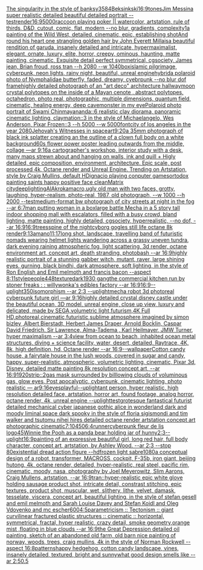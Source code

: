 [The singularity in the style of banksy](https://www.ebank.nz/aiartgenerator?category=The%20singularity%20in%20the%20style%20of%20banksy)[3584](https://www.ebank.nz/aiartgenerator?category=3584)[Beksinkski](https://www.ebank.nz/aiartgenerator?category=Beksinkski)[16:9](https://www.ebank.nz/aiartgenerator?category=16%3A9)[tones](https://www.ebank.nz/aiartgenerator?category=tones)[Jim Messina super realistic detailed beautiful detailed portrait --test](https://www.ebank.nz/aiartgenerator?category=Jim%20Messina%20super%20realistic%20detailed%20beautiful%20detailed%20portrait%20--test)[render](https://www.ebank.nz/aiartgenerator?category=render)[16:9](https://www.ebank.nz/aiartgenerator?category=16%3A9)[5000](https://www.ebank.nz/aiartgenerator?category=5000)[raccoon playing poker || watercolor, artstation, rule of thirds, D&D, cutout, comic, flat, modern --no blur, gradients, complexity](https://www.ebank.nz/aiartgenerator?category=raccoon%20playing%20poker%20%7C%7C%20watercolor%2C%20artstation%2C%20rule%20of%20thirds%2C%20D%26D%2C%20cutout%2C%20comic%2C%20flat%2C%20modern%20--no%20blur%2C%20gradients%2C%20complexity)[1](https://www.ebank.nz/aiartgenerator?category=1)[a painting of the Wild West, detailed, cinematic, epic, establishing shot](https://www.ebank.nz/aiartgenerator?category=a%20painting%20of%20the%20Wild%20West%2C%20detailed%2C%20cinematic%2C%20epic%2C%20establishing%20shot)[And round his heart one strangling golden hair by John Everett Millais](https://www.ebank.nz/aiartgenerator?category=And%20round%20his%20heart%20one%20strangling%20golden%20hair%20by%20John%20Everett%20Millais)[a beautiful rendition of garuda, insanely detailed and intricate,  hypermaximalist, elegant, ornate, luxury, elite, horror, creepy, ominous, haunting, matte painting, cinematic, Exquisite detail perfect symmetrical, cgsociety, James jean, Brian froud, ross tran --h 2080 --w 1040](https://www.ebank.nz/aiartgenerator?category=a%20beautiful%20rendition%20of%20garuda%2C%20insanely%20detailed%20and%20intricate%2C%20%20hypermaximalist%2C%20elegant%2C%20ornate%2C%20luxury%2C%20elite%2C%20horror%2C%20creepy%2C%20ominous%2C%20haunting%2C%20matte%20painting%2C%20cinematic%2C%20Exquisite%20detail%20perfect%20symmetrical%2C%20cgsociety%2C%20James%20jean%2C%20Brian%20froud%2C%20ross%20tran%20--h%202080%20--w%201040)[box](https://www.ebank.nz/aiartgenerator?category=box)[islamic pilgrimage, cyberpunk, neon lights, rainy night, beautiful, unreal engine](https://www.ebank.nz/aiartgenerator?category=islamic%20pilgrimage%2C%20cyberpunk%2C%20neon%20lights%2C%20rainy%20night%2C%20beautiful%2C%20unreal%20engine)[hybrid](https://www.ebank.nz/aiartgenerator?category=hybrid)[a polaroid photo of Nymphalidae butterfly, faded, dreamy, cyebrpunk --no blur dof frame](https://www.ebank.nz/aiartgenerator?category=a%20polaroid%20photo%20of%20Nymphalidae%20butterfly%2C%20faded%2C%20dreamy%2C%20cyebrpunk%20--no%20blur%20dof%20frame)[highly detailed photograph of an "art deco" architecture hallway](https://www.ebank.nz/aiartgenerator?category=highly%20detailed%20photograph%20of%20an%20%22art%20deco%22%20architecture%20hallway)[moon crystal polytopes on the inside of a Mayan cenote , abstract polytopes, octahedron, photo real, photographic, multiple dimensions, quantum field, cinematic, healing energy, deep cave](https://www.ebank.nz/aiartgenerator?category=moon%20crystal%20polytopes%20on%20the%20inside%20of%20a%20Mayan%20cenote%20%2C%20abstract%20polytopes%2C%20octahedron%2C%20photo%20real%2C%20photographic%2C%20multiple%20dimensions%2C%20quantum%20field%2C%20cinematic%2C%20healing%20energy%2C%20deep%20cave)[monster in my eye](https://www.ebank.nz/aiartgenerator?category=monster%20in%20my%20eye)[Polaroid photo portrait of Swami Chinmayananda::6 realistic clay diorama, panoramic cinematic lighting, claymation::3 in the style of Michaelangelo, Wes Anderson, Pixar Frozen::3 --h 5000 --w 5000](https://www.ebank.nz/aiartgenerator?category=Polaroid%20photo%20portrait%20of%20Swami%20Chinmayananda%3A%3A6%20realistic%20clay%20diorama%2C%20panoramic%20cinematic%20lighting%2C%20claymation%3A%3A3%20in%20the%20style%20of%20Michaelangelo%2C%20Wes%20Anderson%2C%20Pixar%20Frozen%3A%3A3%20--h%205000%20--w%205000)[font](https://www.ebank.nz/aiartgenerator?category=font)[city of los angeles in the year 2080](https://www.ebank.nz/aiartgenerator?category=city%20of%20los%20angeles%20in%20the%20year%202080)[Jehovah's Witnesses in space](https://www.ebank.nz/aiartgenerator?category=Jehovah%27s%20Witnesses%20in%20space)[art](https://www.ebank.nz/aiartgenerator?category=art)[9:20](https://www.ebank.nz/aiartgenerator?category=9%3A20)[a 35mm photograph of black ink splatter creating an the outline of a clown full body on a white background](https://www.ebank.nz/aiartgenerator?category=a%2035mm%20photograph%20of%20black%20ink%20splatter%20creating%20an%20the%20outline%20of%20a%20clown%20full%20body%20on%20a%20white%20background)[60s flower power poster leading outwards from the middle, collage —ar 9:16](https://www.ebank.nz/aiartgenerator?category=60s%20flower%20power%20poster%20leading%20outwards%20from%20the%20middle%2C%20collage%20%E2%80%94ar%209%3A16)[a cartographer's workshop, interior study with a desk, many maps strewn about and hanging on walls, ink and quill + Higly detailed, epic composition, environment, architecture. Epic scale, post processed 4k, Octane render and Unreal Engine. Trending on Artstation, style by Craig Mullins, default HD](https://www.ebank.nz/aiartgenerator?category=a%20cartographer%27s%20workshop%2C%20interior%20study%20with%20a%20desk%2C%20many%20maps%20strewn%20about%20and%20hanging%20on%20walls%2C%20ink%20and%20quill%20%2B%20Higly%20detailed%2C%20epic%20composition%2C%20environment%2C%20architecture.%20Epic%20scale%2C%20post%20processed%204k%2C%20Octane%20render%20and%20Unreal%20Engine.%20Trending%20on%20Artstation%2C%20style%20by%20Craig%20Mullins%2C%20default%20HD)[ignacio playing conputer games](https://www.ebank.nz/aiartgenerator?category=ignacio%20playing%20conputer%20games)[ortodox painting saints happy positive face clean](https://www.ebank.nz/aiartgenerator?category=ortodox%20painting%20saints%20happy%20positive%20face%20clean)[Matrix city](https://www.ebank.nz/aiartgenerator?category=Matrix%20city)[deep](https://www.ebank.nz/aiartgenerator?category=deep)[lighting](https://www.ebank.nz/aiartgenerator?category=lighting)[AlAkroka](https://www.ebank.nz/aiartgenerator?category=AlAkroka)[macro,](https://www.ebank.nz/aiartgenerator?category=macro%2C)[ugly old man with two faces, grotty, laughing, hyper-realism, photo-real, 1987, old photograph, --w 1000 --h 2000 --test](https://www.ebank.nz/aiartgenerator?category=ugly%20old%20man%20with%20two%20faces%2C%20grotty%2C%20laughing%2C%20hyper-realism%2C%20photo-real%2C%201987%2C%20old%20photograph%2C%20--w%201000%20--h%202000%20--test)[medium-format bw photograph of city streets at night in the fog --ar 6:7](https://www.ebank.nz/aiartgenerator?category=medium-format%20bw%20photograph%20of%20city%20streets%20at%20night%20in%20the%20fog%20--ar%206%3A7)[man putting woman in a box](https://www.ebank.nz/aiartgenerator?category=man%20putting%20woman%20in%20a%20box)[large battle Mecha in a 5 story tall indoor shopping mall with escalators, filled with a busy crowd, bland lighting, matte painting, highly detailed, cgsociety, hyperrealistic, --no dof, --ar 16:9](https://www.ebank.nz/aiartgenerator?category=large%20battle%20Mecha%20in%20a%205%20story%20tall%20indoor%20shopping%20mall%20with%20escalators%2C%20filled%20with%20a%20busy%20crowd%2C%20bland%20lighting%2C%20matte%20painting%2C%20highly%20detailed%2C%20cgsociety%2C%20hyperrealistic%2C%20--no%20dof%2C%20--ar%2016%3A9)[16:9](https://www.ebank.nz/aiartgenerator?category=16%3A9)[trees](https://www.ebank.nz/aiartgenerator?category=trees)[spine of the night](https://www.ebank.nz/aiartgenerator?category=spine%20of%20the%20night)[cyborg gogles still life octane 8k render](https://www.ebank.nz/aiartgenerator?category=cyborg%20gogles%20still%20life%20octane%208k%20render)[9:13](https://www.ebank.nz/aiartgenerator?category=9%3A13)[amano](https://www.ebank.nz/aiartgenerator?category=amano)[11:17](https://www.ebank.nz/aiartgenerator?category=11%3A17)[long shot, landscape, travelling band of futuristic nomads wearing helmet lights wandering across a grassy uneven tundra, dark evening raining atmospheric fog, light scattering, 3d render, octane environment art, concept art, death stranding, photobash --ar 16:9](https://www.ebank.nz/aiartgenerator?category=long%20shot%2C%20landscape%2C%20travelling%20band%20of%20futuristic%20nomads%20wearing%20helmet%20lights%20wandering%20across%20a%20grassy%20uneven%20tundra%2C%20dark%20evening%20raining%20atmospheric%20fog%2C%20light%20scattering%2C%203d%20render%2C%20octane%20environment%20art%2C%20concept%20art%2C%20death%20stranding%2C%20photobash%20--ar%2016%3A9)[highly realistic portrait of a stunning gabber witch, mutant, raver, large shining eyes, gurning, black bindhi,   dark atmosphere, soft lighting, in the style of Ron English and Emil melmoth and francis bacon --aspect 8:11](https://www.ebank.nz/aiartgenerator?category=highly%20realistic%20portrait%20of%20a%20stunning%20gabber%20witch%2C%20mutant%2C%20raver%2C%20large%20shining%20eyes%2C%20gurning%2C%20black%20bindhi%2C%20%20%20dark%20atmosphere%2C%20soft%20lighting%2C%20in%20the%20style%20of%20Ron%20English%20and%20Emil%20melmoth%20and%20francis%20bacon%20--aspect%208%3A11)[style](https://www.ebank.nz/aiartgenerator?category=style)[people](https://www.ebank.nz/aiartgenerator?category=people)[448](https://www.ebank.nz/aiartgenerator?category=448)[texture](https://www.ebank.nz/aiartgenerator?category=texture)[dark](https://www.ebank.nz/aiartgenerator?category=dark)[1930 gang](https://www.ebank.nz/aiartgenerator?category=1930%20gang)[the commercial kitchen run by stoner freaks : : willywonka's edibles factory --ar 16:9](https://www.ebank.nz/aiartgenerator?category=the%20commercial%20kitchen%20run%20by%20stoner%20freaks%20%3A%20%3A%20willywonka%27s%20edibles%20factory%20--ar%2016%3A9)[16:9](https://www.ebank.nz/aiartgenerator?category=16%3A9)[--uplight](https://www.ebank.nz/aiartgenerator?category=--uplight)[350](https://www.ebank.nz/aiartgenerator?category=350)[isomorphism --ar 2:3 --uplight](https://www.ebank.nz/aiartgenerator?category=isomorphism%20--ar%202%3A3%20--uplight)[mecha robot 3d photoreal cyberpunk future girl —ar 9:16](https://www.ebank.nz/aiartgenerator?category=mecha%20robot%203d%20photoreal%20cyberpunk%20future%20girl%20%E2%80%94ar%209%3A16)[highly detailed crystal disney castle under the beautiful ocean, 3D model, unreal engine, close up view,  luxury and delicated, made by SEGA,volumetric light,futurism,4K Full HD,photoreal,cinematic,futuristic,sublime atmosphere,imagined by simon bizley ,Albert Bierstadt, Herbert James Draper, Arnold Bocklin, Caspar David Friedrich, Sir Lawrence, Alma-Tadema , Karl Heilmayer, JMW Turner, hyper maximalism --ar 3:4](https://www.ebank.nz/aiartgenerator?category=highly%20detailed%20crystal%20disney%20castle%20under%20the%20beautiful%20ocean%2C%203D%20model%2C%20unreal%20engine%2C%20close%20up%20view%2C%20%20luxury%20and%20delicated%2C%20made%20by%20SEGA%2Cvolumetric%20light%2Cfuturism%2C4K%20Full%20HD%2Cphotoreal%2Ccinematic%2Cfuturistic%2Csublime%20atmosphere%2Cimagined%20by%20simon%20bizley%20%2CAlbert%20Bierstadt%2C%20Herbert%20James%20Draper%2C%20Arnold%20Bocklin%2C%20Caspar%20David%20Friedrich%2C%20Sir%20Lawrence%2C%20Alma-Tadema%20%2C%20Karl%20Heilmayer%2C%20JMW%20Turner%2C%20hyper%20maximalism%20--ar%203%3A4)[view from ocean to beach, inhabited ocean metal structures, diving + science facility, water, desert, detailed, Raytrace, 4K, 8k, high definition, hd, Octane render --ar 16:9](https://www.ebank.nz/aiartgenerator?category=view%20from%20ocean%20to%20beach%2C%20inhabited%20ocean%20metal%20structures%2C%20diving%20%2B%20science%20facility%2C%20water%2C%20desert%2C%20detailed%2C%20Raytrace%2C%204K%2C%208k%2C%20high%20definition%2C%20hd%2C%20Octane%20render%20--ar%2016%3A9)[--wallpaper](https://www.ebank.nz/aiartgenerator?category=--wallpaper)[Cotton candy house, a fairytale house in the lush woods, covered in sugar and candy, happy, super-realistic, atmospheric, volumetric lighting, cinematic, Pixar 3d, Disney, detailed matte painting 8k resolution concept art, --ar 16:9](https://www.ebank.nz/aiartgenerator?category=Cotton%20candy%20house%2C%20a%20fairytale%20house%20in%20the%20lush%20woods%2C%20covered%20in%20sugar%20and%20candy%2C%20happy%2C%20super-realistic%2C%20atmospheric%2C%20volumetric%20lighting%2C%20cinematic%2C%20Pixar%203d%2C%20Disney%2C%20detailed%20matte%20painting%208k%20resolution%20concept%20art%2C%20--ar%2016%3A9)[1920](https://www.ebank.nz/aiartgenerator?category=1920)[strip::2](https://www.ebank.nz/aiartgenerator?category=strip%3A%3A2)[gas mask surrounded by billlowing clouds of voluminous gas, glow eyes, Post apocalyptic, cyberpunk, cinematic lighting, photo realistic — ar9:16](https://www.ebank.nz/aiartgenerator?category=gas%20mask%20surrounded%20by%20billlowing%20clouds%20of%20voluminous%20gas%2C%20glow%20eyes%2C%20Post%20apocalyptic%2C%20cyberpunk%2C%20cinematic%20lighting%2C%20photo%20realistic%20%E2%80%94%20ar9%3A16)[eyes](https://www.ebank.nz/aiartgenerator?category=eyes)[playful](https://www.ebank.nz/aiartgenerator?category=playful)[--uplight](https://www.ebank.nz/aiartgenerator?category=--uplight)[ant person, hyper realistic, high resolution detailed face, artstation, horror art, found footage, analog horror, octane render, 4k, unreal engine --uplight](https://www.ebank.nz/aiartgenerator?category=ant%20person%2C%20hyper%20realistic%2C%20high%20resolution%20detailed%20face%2C%20artstation%2C%20horror%20art%2C%20found%20footage%2C%20analog%20horror%2C%20octane%20render%2C%204k%2C%20unreal%20engine%20--uplight)[test](https://www.ebank.nz/aiartgenerator?category=test)[grotesque fantastical futurist detailed mechanical cyber japanese gothic alice in wonderland dark and moody liminal space dark spooky in the style of floria sigismondi and tim walker and tsutomu nihei hires detailed octane render artstation concept art photographic cinematic](https://www.ebank.nz/aiartgenerator?category=grotesque%20fantastical%20futurist%20detailed%20mechanical%20cyber%20japanese%20gothic%20alice%20in%20wonderland%20dark%20and%20moody%20liminal%20space%20dark%20spooky%20in%20the%20style%20of%20floria%20sigismondi%20and%20tim%20walker%20and%20tsutomu%20nihei%20hires%20detailed%20octane%20render%20artstation%20concept%20art%20photographic%20cinematic)[7:10](https://www.ebank.nz/aiartgenerator?category=7%3A10)[450](https://www.ebank.nz/aiartgenerator?category=450)[6:4](https://www.ebank.nz/aiartgenerator?category=6%3A4)[runner](https://www.ebank.nz/aiartgenerator?category=runner)[cyberpunk fleur de lis logo](https://www.ebank.nz/aiartgenerator?category=cyberpunk%20fleur%20de%20lis%20logo)[45](https://www.ebank.nz/aiartgenerator?category=45)[Winnie the Pooh as a panda bear holding jar of hunny](https://www.ebank.nz/aiartgenerator?category=Winnie%20the%20Pooh%20as%20a%20panda%20bear%20holding%20jar%20of%20hunny)[2:3](https://www.ebank.nz/aiartgenerator?category=2%3A3)[--uplight](https://www.ebank.nz/aiartgenerator?category=--uplight)[16:9](https://www.ebank.nz/aiartgenerator?category=16%3A9)[painting of an expressive beautiful girl, long red hair, full body character, concept art, artstation, by Ashley Wood. --ar 2:3 --stop 80](https://www.ebank.nz/aiartgenerator?category=painting%20of%20an%20expressive%20beautiful%20girl%2C%20long%20red%20hair%2C%20full%20body%20character%2C%20concept%20art%2C%20artstation%2C%20by%20Ashley%20Wood.%20--ar%202%3A3%20--stop%2080)[existential dread action figure --hd](https://www.ebank.nz/aiartgenerator?category=existential%20dread%20action%20figure%20--hd)[frozen light sabre](https://www.ebank.nz/aiartgenerator?category=frozen%20light%20sabre)[1080](https://www.ebank.nz/aiartgenerator?category=1080)[a conceptual design of a robot, transformer, MACROSS, cockpit, F-35b, iron giant, beijing hutong, 4k, octane render, detailed, hyper-realistic, real steel, pacific rim, cinematic, moody, nasa, photography by Joel Meyerowitz, Slim Aarons, Craig Mullens, artstation, --ar 16:9](https://www.ebank.nz/aiartgenerator?category=a%20conceptual%20design%20of%20a%20robot%2C%20transformer%2C%20MACROSS%2C%20cockpit%2C%20F-35b%2C%20iron%20giant%2C%20beijing%20hutong%2C%204k%2C%20octane%20render%2C%20detailed%2C%20hyper-realistic%2C%20real%20steel%2C%20pacific%20rim%2C%20cinematic%2C%20moody%2C%20nasa%2C%20photography%20by%20Joel%20Meyerowitz%2C%20Slim%20Aarons%2C%20Craig%20Mullens%2C%20artstation%2C%20--ar%2016%3A9)[tran::](https://www.ebank.nz/aiartgenerator?category=tran%3A%3A)[hyper-realistic epic white glove holding sausage product shot, intricate detail, constrast stitching, epic textures, product shot, muscular, wet, slithery, lithe, velvet, damask, tesselate, viscera, concept art, beautiful lighting, in the style of stefan gesell and emil melmoth and Sarah Louise Davey and Stefan Koidl and Oleg Vdovenko and mc escher](https://www.ebank.nz/aiartgenerator?category=hyper-realistic%20epic%20white%20glove%20holding%20sausage%20product%20shot%2C%20intricate%20detail%2C%20constrast%20stitching%2C%20epic%20textures%2C%20product%20shot%2C%20muscular%2C%20wet%2C%20slithery%2C%20lithe%2C%20velvet%2C%20damask%2C%20tesselate%2C%20viscera%2C%20concept%20art%2C%20beautiful%20lighting%2C%20in%20the%20style%20of%20stefan%20gesell%20and%20emil%20melmoth%20and%20Sarah%20Louise%20Davey%20and%20Stefan%20Koidl%20and%20Oleg%20Vdovenko%20and%20mc%20escher)[600](https://www.ebank.nz/aiartgenerator?category=600)[4:5](https://www.ebank.nz/aiartgenerator?category=4%3A5)[parametricism :: Tectonism :: giant curvilinear fractured plastic structures :: cinematic :: horizontal, symmetrical, fractal, hyper realistic, crazy detail, smoke geometry,orange mist ,floating in blue clouds --ar 16:9](https://www.ebank.nz/aiartgenerator?category=parametricism%20%3A%3A%20Tectonism%20%3A%3A%20giant%20curvilinear%20fractured%20plastic%20structures%20%3A%3A%20cinematic%20%3A%3A%20horizontal%2C%20symmetrical%2C%20fractal%2C%20hyper%20realistic%2C%20crazy%20detail%2C%20smoke%20geometry%2Corange%20mist%20%2Cfloating%20in%20blue%20clouds%20--ar%2016%3A9)[the Great Depression detailed oil painting, sketch of an abandoned old farm, old barn nice painting of norway, woods, trees, craig mullins, 4k in the style of Norman Rockwell --aspect 16:8](https://www.ebank.nz/aiartgenerator?category=the%20Great%20Depression%20detailed%20oil%20painting%2C%20sketch%20of%20an%20abandoned%20old%20farm%2C%20old%20barn%20nice%20painting%20of%20norway%2C%20woods%2C%20trees%2C%20craig%20mullins%2C%204k%20in%20the%20style%20of%20Norman%20Rockwell%20--aspect%2016%3A8)[patterns](https://www.ebank.nz/aiartgenerator?category=patterns)[happy hedgehog, cotton candy landscape, vines, insanely detailed, textured, bright and sunny](https://www.ebank.nz/aiartgenerator?category=happy%20hedgehog%2C%20cotton%20candy%20landscape%2C%20vines%2C%20insanely%20detailed%2C%20textured%2C%20bright%20and%20sunny)[what good design smells like --ar 2:5](https://www.ebank.nz/aiartgenerator?category=what%20good%20design%20smells%20like%20--ar%202%3A5)[0.5](https://www.ebank.nz/aiartgenerator?category=0.5)